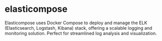 # elasticompose
Elasticompose uses Docker Compose to deploy and manage the ELK (Elasticsearch, Logstash, Kibana) stack, offering a scalable logging and monitoring solution. Perfect for streamlined log analysis and visualization.
